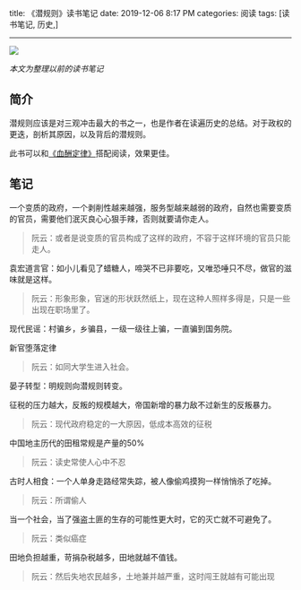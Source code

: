 title: 《潜规则》读书笔记
date: 2019-12-06 8:17 PM
categories: 阅读
tags: [读书笔记, 历史,]

---

![](https://image.ponder.work/mweb/2019-12-07-15756868332950.jpg?300x)

*本文为整理以前的读书笔记*

## 简介
潜规则应该是对三观冲击最大的书之一，也是作者在读遍历史的总结。对于政权的更迭，剖析其原因，以及背后的潜规则。

此书可以和[《血酬定律》](https://book.douban.com/subject/3640150/)搭配阅读，效果更佳。

<!--more-->

## 笔记
一个变质的政府，一个剥削性越来越强，服务型越来越弱的政府，自然也需要变质的官员，需要他们泯灭良心心狠手辣，否则就要请你走人。
>阮云：或者是说变质的官员构成了这样的政府，不容于这样环境的官员只能走人。

袁宏道言官：如小儿看见了蜡糖人，啼哭不已非要吃，又唯恐唾只不尽，做官的滋味就是这样。
>阮云：形象形象，官迷的形状跃然纸上，现在这种人照样多得是，只是一些出现在职场里了。

现代民谣：村骗乡，乡骗县，一级一级往上骗，一直骗到国务院。

新官堕落定律
>阮云：如同大学生进入社会。

晏子转型：明规则向潜规则转变。

征税的压力越大，反叛的规模越大，帝国新增的暴力敌不过新生的反叛暴力。
>阮云：现代政府稳定的一大原因，低成本高效的征税

中国地主历代的田租常规是产量的50%
>阮云：读史常使人心中不忍

古时人相食：一个人单身走路经常失踪，被人像偷鸡摸狗一样悄悄杀了吃掉。
>阮云：所谓偷人

当一个社会，当了强盗土匪的生存的可能性更大时，它的灭亡就不可避免了。
>阮云：类似癌症

田地负担越重，苛捐杂税越多，田地就越不值钱。
>阮云：然后失地农民越多，土地兼并越严重，这时闯王就越有可能出现
